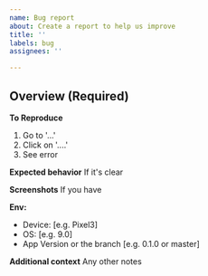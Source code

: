 ```yaml
---
name: Bug report
about: Create a report to help us improve
title: ''
labels: bug
assignees: ''

---
```


**Overview (Required)**
- 

**To Reproduce**

1. Go to '...'
2. Click on '....'
4. See error

**Expected behavior**
If it's clear

**Screenshots**
If you have

**Env:**
 - Device: [e.g. Pixel3]
 - OS: [e.g. 9.0]
 - App Version or the branch [e.g. 0.1.0 or master]

**Additional context**
Any other notes
